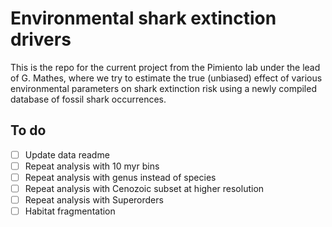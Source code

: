 # Environmental shark extinction drivers
This is the repo for the current project from the Pimiento lab under the lead of G. Mathes, where we try to estimate the true (unbiased) effect of various environmental parameters on shark extinction risk using a newly compiled database of fossil shark occurrences. 

## To do  

- [ ] Update data readme
- [ ] Repeat analysis with 10 myr bins
- [ ] Repeat analysis with genus instead of species
- [ ] Repeat analysis with Cenozoic subset at higher resolution
- [ ] Repeat analysis with Superorders
- [ ] Habitat fragmentation